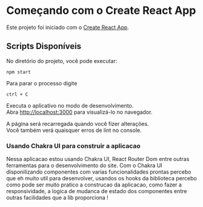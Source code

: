 # Começando com o Create React App

Este projeto foi iniciado com o [Create React App](https://github.com/facebook/create-react-app).

## Scripts Disponíveis

No diretório do projeto, você pode executar:

 `npm start`

Para parar o processo digite 
 
 `ctrl + C`

Executa o aplicativo no modo de desenvolvimento.\
Abra [http://localhost:3000](http://localhost:3000) para visualizá-lo no navegador.

A página será recarregada quando você fizer alterações.\
Você também verá quaisquer erros de lint no console.


### Usando Chakra UI para construir a aplicacao

Nessa aplicacao estou usando Chakra UI, React Router Dom entre outras ferramentas para o desenvolvimento do site. Com o Chakra UI disponilizando componentes com varias funcionalidades prontas percebo que eh muito util para desenvolver, usandos os hooks da biblioteca percebo como pode ser muito pratico a construcao da aplicacao, como fazer a responsividade, a logica de mudanca de estado dos componentes entre outras facilidades que a lib proporciona !
